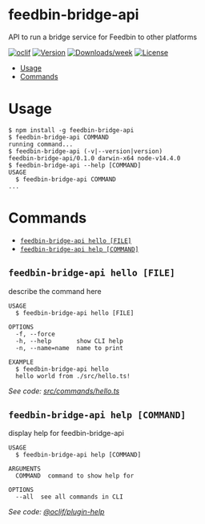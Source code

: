 feedbin-bridge-api
==================

API to run a bridge service for Feedbin to other platforms

[![oclif](https://img.shields.io/badge/cli-oclif-brightgreen.svg)](https://oclif.io)
[![Version](https://img.shields.io/npm/v/feedbin-bridge-api.svg)](https://npmjs.org/package/feedbin-bridge-api)
[![Downloads/week](https://img.shields.io/npm/dw/feedbin-bridge-api.svg)](https://npmjs.org/package/feedbin-bridge-api)
[![License](https://img.shields.io/npm/l/feedbin-bridge-api.svg)](https://github.com/mjohnsey/feedbin-bridge-api/blob/master/package.json)

<!-- toc -->
* [Usage](#usage)
* [Commands](#commands)
<!-- tocstop -->
# Usage
<!-- usage -->
```sh-session
$ npm install -g feedbin-bridge-api
$ feedbin-bridge-api COMMAND
running command...
$ feedbin-bridge-api (-v|--version|version)
feedbin-bridge-api/0.1.0 darwin-x64 node-v14.4.0
$ feedbin-bridge-api --help [COMMAND]
USAGE
  $ feedbin-bridge-api COMMAND
...
```
<!-- usagestop -->
# Commands
<!-- commands -->
* [`feedbin-bridge-api hello [FILE]`](#feedbin-bridge-api-hello-file)
* [`feedbin-bridge-api help [COMMAND]`](#feedbin-bridge-api-help-command)

## `feedbin-bridge-api hello [FILE]`

describe the command here

```
USAGE
  $ feedbin-bridge-api hello [FILE]

OPTIONS
  -f, --force
  -h, --help       show CLI help
  -n, --name=name  name to print

EXAMPLE
  $ feedbin-bridge-api hello
  hello world from ./src/hello.ts!
```

_See code: [src/commands/hello.ts](https://github.com/mjohnsey/feedbin-bridge-api/blob/v0.1.0/src/commands/hello.ts)_

## `feedbin-bridge-api help [COMMAND]`

display help for feedbin-bridge-api

```
USAGE
  $ feedbin-bridge-api help [COMMAND]

ARGUMENTS
  COMMAND  command to show help for

OPTIONS
  --all  see all commands in CLI
```

_See code: [@oclif/plugin-help](https://github.com/oclif/plugin-help/blob/v3.1.0/src/commands/help.ts)_
<!-- commandsstop -->
